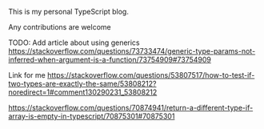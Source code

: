 This is my personal TypeScript blog.

Any contributions are welcome

TODO:
Add article about using generics
https://stackoverflow.com/questions/73733474/generic-type-params-not-inferred-when-argument-is-a-function/73754909#73754909

Link for me https://stackoverflow.com/questions/53807517/how-to-test-if-two-types-are-exactly-the-same/53808212?noredirect=1#comment130290231_53808212

https://stackoverflow.com/questions/70874941/return-a-different-type-if-array-is-empty-in-typescript/70875301#70875301
